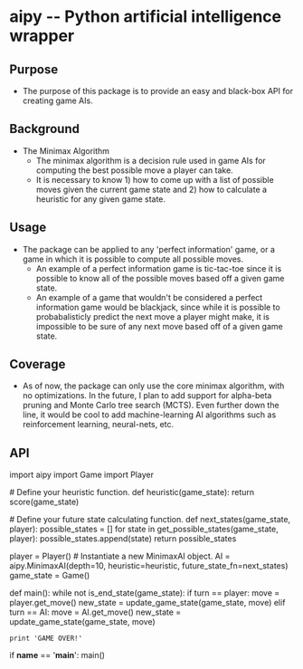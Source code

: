 # aipy -- Python artificial intelligence wrapper

## Purpose
- The purpose of this package is to provide an easy and black-box API for creating game AIs.

## Background
- The Minimax Algorithm
    - The minimax algorithm is a decision rule used in game AIs for computing the best
possible move a player can take.
    - It is necessary to know 1) how to come up with a list of possible moves given
the current game state and 2) how to calculate a heuristic for any given game
state.

## Usage
- The package can be applied to any 'perfect information' game, or a game in
which it is possible to compute all possible moves.
    -  An example of a perfect information game is tic-tac-toe since it is
    possible to know all of the possible moves based off a given game state.
    -  An example of a game that wouldn't be considered a perfect information
    game would be blackjack, since while it is possible to probabalisticly 
    predict the next move a player might make, it is impossible to be sure
    of any next move based off of a given game state.

## Coverage
- As of now, the package can only use the core minimax algorithm, with no
optimizations. In the future, I plan to add support for alpha-beta pruning
and Monte Carlo tree search (MCTS). Even further down the line, it would
be cool to add machine-learning AI algorithms such as reinforcement
learning, neural-nets, etc.


## API

import aipy
import Game
import Player

\# Define your heuristic function.
def heuristic(game_state):
    return score(game_state)

\# Define your future state calculating function.
def next_states(game_state, player):
    possible_states = []
    for state in get_possible_states(game_state, player):
        possible_states.append(state)
    return possible_states


player = Player()
\# Instantiate a new MinimaxAI object.
AI = aipy.MinimaxAI(depth=10, heuristic=heuristic, future_state_fn=next_states)
game_state = Game()


def main():
    while not is_end_state(game_state):
        if turn == player:
            move = player.get_move()
            new_state = update_game_state(game_state, move)
        elif turn == AI:
            move = AI.get_move()
            new_state = update_game_state(game_state, move)

    print 'GAME OVER!'

if __name__ == '__main__':
    main()


